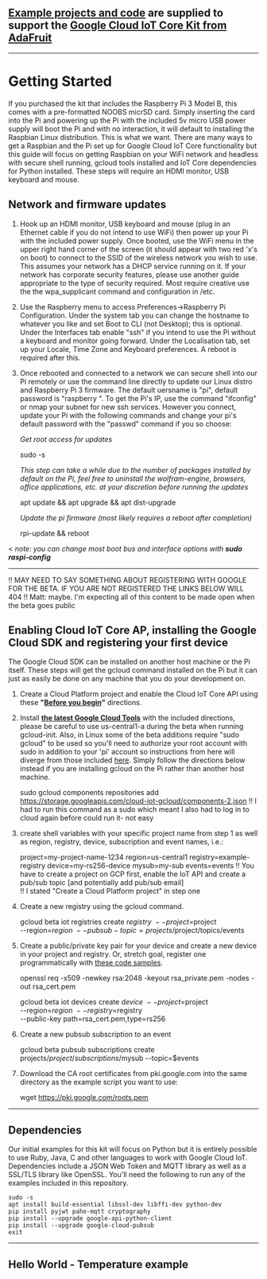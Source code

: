 ## [Example projects and code](https://github.com/ARM-software/Cloud-IoT-Core-Kit-Examples) are supplied to support the [Google Cloud IoT Core Kit from AdaFruit](https://www.adafruit.com)
---
# Getting Started

If you purchased the kit that includes the Raspberry Pi 3 Model B, this comes with a pre-formatted NOOBS micrSD card. Simply inserting the card into the Pi and powering up the Pi with the included 5v micro USB power supply will boot the Pi and with no interaction, it will default to installing the Raspbian Linux distribution. This is what we want. There are many ways to get a Raspbian and the Pi set up for Google Cloud IoT Core functionality but this guide will focus on getting Raspbian on your WiFi network and headless with secure shell running, gcloud tools installed and IoT Core dependencies for Python installed. These steps will require an HDMI monitor, USB keyboard and mouse.

## Network and firmware updates
1.	Hook up an HDMI monitor, USB keyboard and mouse (plug in an Ethernet cable if you do not intend to use WiFi) then power up your Pi with the included power supply. Once booted, use the WiFi menu in the upper right hand corner of the screen (it should appear with two red 'x's on boot) to connect to the SSID of the wireless network you wish to use. This assumes your network has a DHCP service running on it. If your network has corporate security features, please use another guide appropriate to the type of security required. Most require creative use the the wpa_supplicant command and configuration in /etc. 
2. Use the Raspberry menu to access Preferences->Raspberry Pi Configuration. Under the system tab you can change the hostname to whatever you like and set Boot to CLI (not Desktop); this is optional. Under the Interfaces tab enable "ssh" if you intend to use the Pi without a keyboard and monitor going forward. Under the Localisation tab, set up your Locale, Time Zone and Keyboard preferences. A reboot is required after this.
3. Once rebooted and connected to a network we can secure shell into our Pi remotely or use the command line directly to update our Linux distro and Raspberry Pi 3 firmware. The default uersname is "pi", default password is "raspberry ". To get the Pi's IP, use the command "ifconfig" or nmap your subnet for new ssh services. However you connect, update your Pi with the following commands and change your pi's default password with the "passwd" command if you so choose:

   *Get root access for updates*


    sudo -s 

   *This step can take a while due to the number of packages installed by default on the Pi, feel free to uninstall the wolfram-engine, browsers, office applications, etc. at your discretion before running the updates*

    apt update && apt upgrade && apt dist-upgrade

    
   *Update the pi firmware (most likely requires a reboot after completion)*

    rpi-update && reboot

< *note: you can change most boot bus and interface options with **sudo raspi-config*** 

---
!! MAY NEED TO SAY SOMETHING ABOUT REGISTERING WITH GOOGLE FOR THE BETA. IF YOU ARE NOT REGISTERED THE LINKS BELOW WILL 404
!! Matt: maybe. I'm expecting all of this content to be made open when the beta goes public

## Enabling Cloud IoT Core AP, installing the Google Cloud SDK and registering your first device
The Google Cloud SDK can be installed on another host machine or the Pi itself. These steps will get the gcloud command installed on the Pi but it can just as easily be done on any machine that you do your development on.

1. Create a Cloud Platform project and enable the Cloud IoT Core API using these **"[Before you begin](https://cloud.google.com/iot/docs/device_manager_guide#before-you-begin)"** directions.

2. Install **[the latest Google Cloud Tools](https://cloud.google.com/sdk/docs/#deb)** with the included directions, please be careful to use us-central1-a during the beta when running gcloud-init. Also, in Linux some of the beta additions require "sudo gcloud" to be used so you'll need to authorize your root account with sudo in addition to your 'pi' account so instructions from here will diverge from those included [here](https://cloud.google.com/iot/docs/device_manager_guide#install_the_gcloud_cli). Simply follow the directions below instead if you are installing gcloud on the Pi rather than another host machine.



    sudo gcloud components repositories add https://storage.googleapis.com/cloud-iot-gcloud/components-2.json
!! I had to run this command as a sudo which meant I also had to log in to cloud again before could run it- not easy

3. create shell variables with your specific project name from step 1 as well as region, registry, device, subscription and event names, i.e.:


    project=my-project-name-1234
    region=us-central1
    registry=example-registry
    device=my-rs256-device
    mysub=my-sub
    events=events
!! You have to create a project on GCP first, enable the IoT API and create a pub/sub topic [and potentially add pub/sub email]  
!! I stated "Create a Cloud Platform project" in step one

4. Create a new registry using the gcloud command. 


    gcloud beta iot registries create $registry \
	  --project=$project \
	  --region=$region \
	  --pubsub-topic=projects/$project/topics/events

5. Create a public/private key pair for your device and create a new device in your project and registry. Or, stretch goal, register one programmatically with [these code samples](https://cloud.google.com/iot/docs/device_manager_samples).



    openssl req -x509 -newkey rsa:2048 -keyout rsa_private.pem -nodes -out rsa_cert.pem

    gcloud beta iot devices create $device \
      --project=$project \
      --region=$region \
      --registry=$registry \
      --public-key path=rsa_cert.pem,type=rs256

6. Create a new pubsub subscription to an event


    gcloud beta pubsub subscriptions create projects/$project/subscriptions/$mysub --topic=$events

7. Download the CA root certificates from pki.google.com into the same directory as the example script you want to use:


    wget https://pki.google.com/roots.pem


---

## Dependencies
Our initial examples for this kit will focus on Python but it is entirely possible to use Ruby, Java, C and other languages to work with Google Cloud IoT. Dependencies include a JSON Web Token and MQTT library as well as a SSL/TLS library like OpenSSL. You'll need the following to run any of the examples included in this repository.

    sudo -s
    apt install build-essential libssl-dev libffi-dev python-dev
    pip install pyjwt paho-mqtt cryptography
    pip install --upgrade google-api-python-client
    pip install --upgrade google-cloud-pubsub
    exit

---

## Hello World - Temperature example

